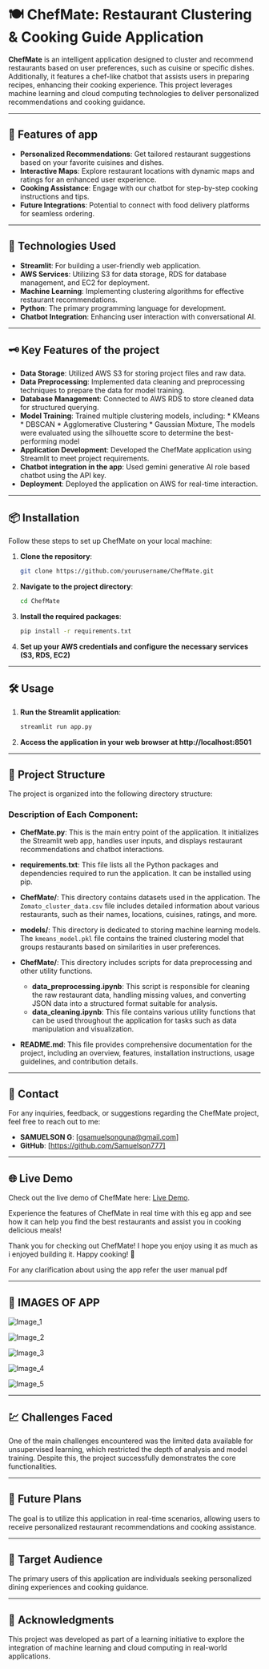 # 🍽️ ChefMate: Restaurant Clustering & Cooking Guide Application

**ChefMate** is an intelligent application designed to cluster and recommend restaurants based on user preferences, such as cuisine or specific dishes. Additionally, it features a chef-like chatbot that assists users in preparing recipes, enhancing their cooking experience. This project leverages machine learning and cloud computing technologies to deliver personalized recommendations and cooking guidance.

---

## 🌟 Features of app
- **Personalized Recommendations**: Get tailored restaurant suggestions based on your favorite cuisines and dishes.
- **Interactive Maps**: Explore restaurant locations with dynamic maps and ratings for an enhanced user experience.
- **Cooking Assistance**: Engage with our chatbot for step-by-step cooking instructions and tips.
- **Future Integrations**: Potential to connect with food delivery platforms for seamless ordering.

---

## 🚀 Technologies Used
- **Streamlit**: For building a user-friendly web application.
- **AWS Services**: Utilizing S3 for data storage, RDS for database management, and EC2 for deployment.
- **Machine Learning**: Implementing clustering algorithms for effective restaurant recommendations.
- **Python**: The primary programming language for development.
- **Chatbot Integration**: Enhancing user interaction with conversational AI.

---

## 🗝 Key Features of the project
- **Data Storage**: Utilized AWS S3 for storing project files and raw data.
- **Data Preprocessing**: Implemented data cleaning and preprocessing techniques to prepare the data for model training.
- **Database Management**: Connected to AWS RDS to store cleaned data for structured querying.
- **Model Training**: Trained multiple clustering models, including:
                        * KMeans
                        * DBSCAN
                        * Agglomerative Clustering
                        * Gaussian Mixture,
    The models were evaluated using the silhouette score to determine the best-performing model
- **Application Development**: Developed the ChefMate application using Streamlit to meet project requirements.
- **Chatbot integration in the app**: Used gemini generative AI role based chatbot using the API key.
- **Deployment**: Deployed the application on AWS for real-time interaction.

---

## 📦 Installation

Follow these steps to set up ChefMate on your local machine:

1. **Clone the repository**:
   ```bash
   git clone https://github.com/yourusername/ChefMate.git

2. **Navigate to the project directory**:
    ```bash
   cd ChefMate

3. **Install the required packages**:
   ```bash
   pip install -r requirements.txt

4. **Set up your AWS credentials and configure the necessary services (S3, RDS, EC2)**

---

## 🛠️ Usage

1. **Run the Streamlit application**:
   ```bash
   streamlit run app.py

2. **Access the application in your web browser at http://localhost:8501**

---

## 📁 Project Structure

The project is organized into the following directory structure:


### Description of Each Component:

- **ChefMate.py**: This is the main entry point of the application. It initializes the Streamlit web app, handles user inputs, and displays restaurant recommendations and chatbot interactions.

- **requirements.txt**: This file lists all the Python packages and dependencies required to run the application. It can be installed using pip.

- **ChefMate/**: This directory contains datasets used in the application. The `Zomato_cluster_data.csv` file includes detailed information about various restaurants, such as their names, locations, cuisines, ratings, and more.

- **models/**: This directory is dedicated to storing machine learning models. The `kmeans_model.pkl` file contains the trained clustering model that groups restaurants based on similarities in user preferences.

- **ChefMate/**: This directory includes scripts for data preprocessing and other utility functions. 
  - **data_preprocessing.ipynb**: This script is responsible for cleaning the raw restaurant data, handling missing values, and converting JSON data into a structured format suitable for analysis.
  - **data_cleaning.ipynb**: This file contains various utility functions that can be used throughout the application for tasks such as data manipulation and visualization.

- **README.md**: This file provides comprehensive documentation for the project, including an overview, features, installation instructions, usage guidelines, and contribution details.

---

## 📧 Contact

For any inquiries, feedback, or suggestions regarding the ChefMate project, feel free to reach out to me:

- **SAMUELSON G**: [gsamuelsonguna@gmail.com]
- **GitHub**: [https://github.com/Samuelson777]

---

## 🌐 Live Demo

Check out the live demo of ChefMate here: [Live Demo](http://65.0.177.245:8501/).

Experience the features of ChefMate in real time with this eg app and see how it can help you find the best restaurants and assist you in cooking delicious meals!

Thank you for checking out ChefMate! I hope you enjoy using it as much as i enjoyed building it. Happy cooking! 🍳

For any clarification about using the app refer the user manual pdf

---

## 📸 IMAGES OF APP

![Image_1](https://github.com/user-attachments/assets/86802b1b-9299-492a-955a-959e46ecaa5e)

![Image_2](https://github.com/user-attachments/assets/5bf0ac1d-61a2-4ecd-8deb-495472e0f9c2)

![Image_3](https://github.com/user-attachments/assets/1d1ad9f5-1ba3-447e-a0f2-aba2d340abe8)

![Image_4](https://github.com/user-attachments/assets/e6f392f2-8072-41c4-a996-c7a5c1c85904)

![Image_5](https://github.com/user-attachments/assets/6aed3697-9ed6-4ff9-8688-b9aad3963035)

---

## 💹 Challenges Faced
One of the main challenges encountered was the limited data available for unsupervised learning, which restricted the depth of analysis and model training. Despite this, the project successfully demonstrates the core functionalities.

---

## 🔮 Future Plans
The goal is to utilize this application in real-time scenarios, allowing users to receive personalized restaurant recommendations and cooking assistance.

---

## 🎯 Target Audience
The primary users of this application are individuals seeking personalized dining experiences and cooking guidance.

---

## 📝 Acknowledgments
This project was developed as part of a learning initiative to explore the integration of machine learning and cloud computing in real-world applications.
